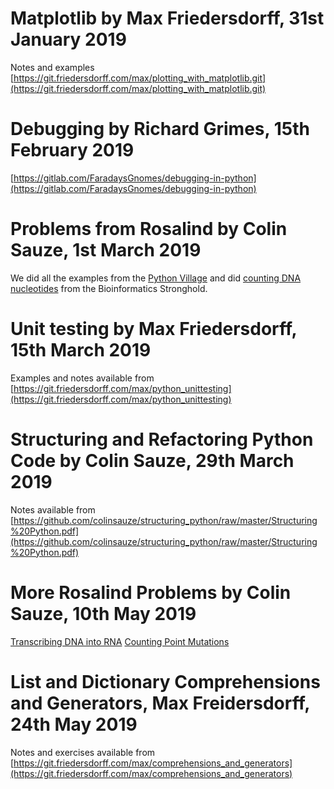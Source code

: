 
# Matplotlib by Max Friedersdorff, 31st January 2019

Notes and examples [https://git.friedersdorff.com/max/plotting_with_matplotlib.git](https://git.friedersdorff.com/max/plotting_with_matplotlib.git)

# Debugging by Richard Grimes, 15th February 2019

[https://gitlab.com/FaradaysGnomes/debugging-in-python](https://gitlab.com/FaradaysGnomes/debugging-in-python)

# Problems from Rosalind by Colin Sauze, 1st March 2019

We did all the examples from the [Python Village](http://rosalind.info/problems/list-view/?location=python-village) and did [counting DNA nucleotides](http://rosalind.info/problems/dna/) from the Bioinformatics Stronghold.

# Unit testing by Max Friedersdorff, 15th March 2019

Examples and notes available from [https://git.friedersdorff.com/max/python_unittesting](https://git.friedersdorff.com/max/python_unittesting)

# Structuring and Refactoring Python Code by Colin Sauze, 29th March 2019

Notes available from [https://github.com/colinsauze/structuring_python/raw/master/Structuring%20Python.pdf](https://github.com/colinsauze/structuring_python/raw/master/Structuring%20Python.pdf)

# More Rosalind Problems by Colin Sauze, 10th May 2019

[Transcribing DNA into RNA](http://rosalind.info/problems/rna/)
[Counting Point Mutations](http://rosalind.info/problems/hamm/)

# List and Dictionary Comprehensions and Generators, Max Freidersdorff, 24th May 2019

Notes and exercises available from [https://git.friedersdorff.com/max/comprehensions_and_generators](https://git.friedersdorff.com/max/comprehensions_and_generators)
